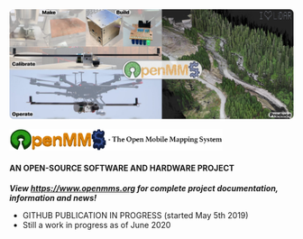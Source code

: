 <img src="./images/github_mosaic_sm.jpg">
<br>
<p>
<img width="75%"  src="./images/pc_logo7.jpg">
</p>
<h4>AN OPEN-SOURCE SOFTWARE AND HARDWARE PROJECT</h4>

***View https://www.openmms.org for complete project documentation, information and news!***

 - GITHUB PUBLICATION IN PROGRESS (started May 5th 2019)
 - Still a work in progress as of June 2020

<br><br>


